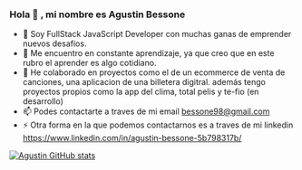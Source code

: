 ### Hola 👋 , mi nombre es Agustin Bessone

<!--
**AgustinBessone32/AgustinBessone32** is a ✨ _special_ ✨ repository because its `README.md` (this file) appears on your GitHub profile.

Here are some ideas to get you started:

- 🔭 I’m currently working on ...
- 🌱 I’m currently learning ...
- 👯 I’m looking to collaborate on ...
- 🤔 I’m looking for help with ...
- 💬 Ask me about ...
- 📫 How to reach me: ...
- 😄 Pronouns: ...
- ⚡ Fun fact: ...
-->
- 🌱 Soy FullStack JavaScript Developer con muchas ganas de emprender nuevos desafios.
- 🔭 Me encuentro en constante aprendizaje, ya que creo que en este rubro el aprender es algo cotidiano.
- 👯 He colaborado en proyectos como el de un ecommerce de venta de canciones, una aplicacion de una billetera digitral. además tengo proyectos propios como la app del clima, total pelis y te-fio (en desarrollo)
- 📫 Podes contactarte a traves de mi email bessone98@gmail.com
- ⚡ Otra forma en la que podemos contactarnos es a traves de mi linkedin https://www.linkedin.com/in/agustin-bessone-5b798317b/

[![Agustin GitHub stats](https://github-readme-stats.vercel.app/api?username=AgustinBessone32)](https://github.com/anuraghazra/github-readme-stats)
